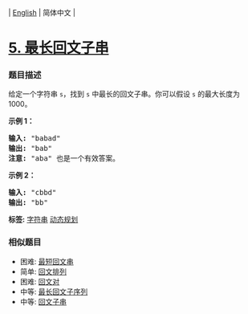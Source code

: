 | [English](README_EN.md) | 简体中文 |

# [5. 最长回文子串](https://leetcode-cn.com/problems/longest-palindromic-substring)
 ### 题目描述
<p>给定一个字符串 <code>s</code>，找到 <code>s</code> 中最长的回文子串。你可以假设&nbsp;<code>s</code> 的最大长度为 1000。</p>

<p><strong>示例 1：</strong></p>

<pre><strong>输入:</strong> &quot;babad&quot;
<strong>输出:</strong> &quot;bab&quot;
<strong>注意:</strong> &quot;aba&quot; 也是一个有效答案。
</pre>

<p><strong>示例 2：</strong></p>

<pre><strong>输入:</strong> &quot;cbbd&quot;
<strong>输出:</strong> &quot;bb&quot;
</pre>

**标签:**  [字符串](https://leetcode-cn.com/tag/string) [动态规划](https://leetcode-cn.com/tag/dynamic-programming) 
 ### 相似题目
- 困难:	[最短回文串](https://leetcode-cn.com/problems/shortest-palindrome) 
- 简单:	[回文排列](https://leetcode-cn.com/problems/palindrome-permutation) 
- 困难:	[回文对](https://leetcode-cn.com/problems/palindrome-pairs) 
- 中等:	[最长回文子序列](https://leetcode-cn.com/problems/longest-palindromic-subsequence) 
- 中等:	[回文子串](https://leetcode-cn.com/problems/palindromic-substrings) 
